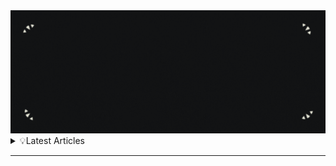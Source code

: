 
<img src="https://raw.githubusercontent.com/Y4HYA4/Y4HYA4/master/mainVn.gif"  >

<details>
<summary>💡Latest Articles </summary>


- [Azure Cloud Security | Sentinel And Defender](https://blog.yahya-abulhaj.dev/azure-cloud-security-sentinel-and-defender)

- [Git/GitHub Workflow in 80 seconds](https://blog.yahya-abulhaj.dev/gitgithub-workflow-in-80-seconds)

- [Containers, Docker | What exactly is that?](https://blog.yahya-abulhaj.dev/containers-docker-or-what-exactly-is-that)

- [IT - General Culture](https://blog.yahya-abulhaj.dev/it-general-culture)

- [Automate the CI/CD Pipeline using Harness.io](https://blog.yahya-abulhaj.dev/automate-the-cicd-pipeline-using-harnessio)

- [Microsoft Certified: Azure Developer Associate | Study Guide](https://blog.yahya-abulhaj.dev/microsoft-certified-azure-developer-associate-or-study-guide)

> ❝In real open source, you have the right to control your own destiny.❞ -Linus Torvalds

</details>



---
